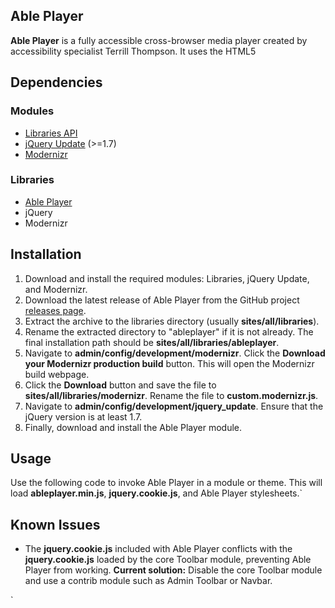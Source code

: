 ## Able Player

**Able Player** is a fully accessible cross-browser media player created by accessibility specialist Terrill Thompson. It uses the HTML5 <audio> or <video> element for browsers that support them. The Able Player module integrates the jQuery Able Player plugin as a Drupal JavaScript library for use in other projects.

## Dependencies

### Modules

*   [Libraries API](https://www.drupal.org/project/libraries)
*   [jQuery Update](https://www.drupal.org/project/jquery_update) (>=1.7)
*   [Modernizr](https://www.drupal.org/project/modernizr)

### Libraries

*   [Able Player](https://github.com/ableplayer/ableplayer)
*   jQuery
*   Modernizr

## Installation

1.  Download and install the required modules: Libraries, jQuery Update, and Modernizr.
2.  Download the latest release of Able Player from the GitHub project [releases page](https://github.com/ableplayer/ableplayer/releases).
3.  Extract the archive to the libraries directory (usually **sites/all/libraries**).
4.  Rename the extracted directory to "ableplayer" if it is not already. The final installation path should be **sites/all/libraries/ableplayer**.
5.  Navigate to **admin/config/development/modernizr**. Click the **Download your Modernizr production build** button. This will open the Modernizr build webpage.
6.  Click the **Download** button and save the file to **sites/all/libraries/modernizr**. Rename the file to **custom.modernizr.js**.
7.  Navigate to **admin/config/development/jquery_update**. Ensure that the jQuery version is at least 1.7.
8.  Finally, download and install the Able Player module.

## Usage

Use the following code to invoke Able Player in a module or theme. This will load **ableplayer.min.js**, **jquery.cookie.js**, and Able Player stylesheets.`  

## Known Issues

*   The **jquery.cookie.js** included with Able Player conflicts with the **jquery.cookie.js** loaded by the core Toolbar module, preventing Able Player from working. **Current solution:** Disable the core Toolbar module and use a contrib module such as Admin Toolbar or Navbar.

`
